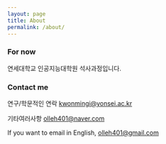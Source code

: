 ```yaml
---
layout: page
title: About
permalink: /about/
---
```


### For now

연세대학교 인공지능대학원 석사과정입니다.

### Contact me

연구/학문적인 연락
[kwonmingi@yonsei.ac.kr](mailto:kwonmingi@yonsei.ac.kr)

기타여러사항
[olleh401@naver.com](mailto:olleh401@naver.com)

If you want to email in English,
[olleh401@gmail.com](mailto:olleh401@gmail.com)
